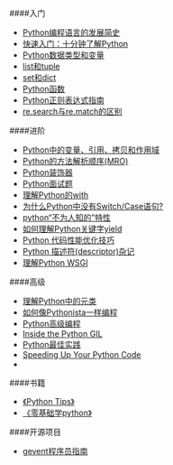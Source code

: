 ####入门
* [ Python编程语言的发展简史](http://www.15yan.com/story/1JKTBQvVk5e/)
* [快速入门：十分钟了解Python](http://blog.jobbole.com/43922/)
* [Python数据类型和变量](http://www.liaoxuefeng.com/wiki/0014316089557264a6b348958f449949df42a6d3a2e542c000/001431658624177ea4f8fcb06bc4d0e8aab2fd7aa65dd95000)
* [list和tuple](www.liaoxuefeng.com/wiki/0014316089557264a6b348958f449949df42a6d3a2e542c000/0014316724772904521142196b74a3f8abf93d8e97c6ee6000)
* [set和dict](www.liaoxuefeng.com/wiki/0014316089557264a6b348958f449949df42a6d3a2e542c000/00143167793538255adf33371774853a0ef943280573f4d000)
* [Python函数](http://www.cnblogs.com/vamei/archive/2012/06/01/2529500.html)
* [Python正则表达式指南](http://www.cnblogs.com/huxi/archive/2010/07/04/1771073.html)
* [re.search与re.match的区别](http://stackoverflow.com/questions/180986/what-is-the-difference-between-pythons-re-search-and-re-match)

####进阶
* [Python中的变量、引用、拷贝和作用域](http://xianglong.me/article/python-variable-quote-copy-and-scope/)
* [Python的方法解析顺序(MRO)](http://hanjianwei.com/2013/07/25/python-mro/)
* [Python装饰器](http://www.cnblogs.com/vamei/archive/2013/02/16/2820212.html)
* [Python面试题](http://xiaocong.github.io/blog/2013/06/16/python-interview-question-and-answer/)
* [理解Python的with](http://www.361way.com/python-with/3697.html)
* [为什么Python中没有Switch/Case语句?](http://python.jobbole.com/82008/)
* [python“不为人知的”特性](http://foofish.net/blog/25/python-tricks-tips)
* [如何理解Python关键字yield](http://foofish.net/blog/78/understanding-yield)
* [Python 代码性能优化技巧](http://www.ibm.com/developerworks/cn/linux/l-cn-python-optim/)
* [Python 描述符(descriptor)杂记](https://blog.tonyseek.com/post/notes-about-python-descriptor/)
* [理解Python WSGI ](http://www.letiantian.me/2015-09-10-understand-python-wsgi/?hmsr=toutiao.io&utm_medium=toutiao.io&utm_source=toutiao.io)

####高级
* [理解Python中的元类](http://python.jobbole.com/21351/)
* [如何像Pythonista一样编程](http://xianglong.me/article/how-to-code-like-a-pythonista-idiomatic-python/)
* [Python高级编程](http://dongweiming.github.io/Expert-Python/#1)
* [Inside the Python GIL](http://www.dabeaz.com/python/GIL.pdf)
* [Python最佳实践](http://docs.python-guide.org/en/latest/)
* [Speeding Up Your Python Code](http://www.maxburstein.com/blog/speeding-up-your-python-code/)
*

####书籍
* [《Python Tips》](http://book.pythontips.com/en/latest/index.html)
* [《零基础学python》](https://github.com/qiwsir/StarterLearningPython)

####开源项目
* [gevent程序员指南](http://xlambda.com/gevent-tutorial/)


